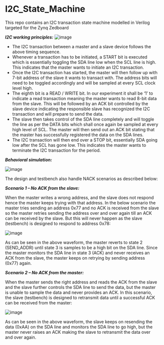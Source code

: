 # I2C_State_Machine
This repo contains an I2C transaction state machine modelled in Verilog targeted for the Zynq Zedboard

**_I2C working principles:_**
![image](https://github.com/user-attachments/assets/a8a9f684-e550-4a2a-a5a2-f1288986eeee)

- The I2C transaction between a master and a slave device follows the above timing sequence.
- Whenever a transaction has to be initiated, a START bit is executed which is essentially toggling the SDA line low when the SCL line is high. This indicates that the master wants to initiate an I2C transaction.
- Once the I2C transaction has started, the master will then follow up with 7-bit address of the slave it wants to transact with. The address bits will need to be toggled accordingly and will be sampled at every SCL clock level high.
- The eighth bit is a READ / WRITE bit. In our experiment it shall be ‘1’ to indicate a read transaction meaning the master wants to read 8-bit data from the slave. This will be followed by an ACK bit controlled by the slave device indicating the responsible slave has recognized the I2C transaction and will prepare to send the data.
- The slave then takes control of the SDA line completely and will toggle the line as per the DATA bits which shall once again be sampled at every high level of SCL. The master will then send out an ACK bit stating that the master has successfully registered the data on the SDA lines.
- The I2C transaction will then end over a STOP bit, essentially SDA going low after the SCL has gone low. This indicates the master wants to terminate the I2C transaction for the period.

**_Behavioral simulation:_**

![image](https://github.com/user-attachments/assets/0f414e46-c8b7-4e9b-a460-3dd8aba24668)

The design and testbench also handle NACK scenarios as described below:

**_Scenario 1 – No ACK from the slave:_**

When the master writes a wrong address, and the slave does not respond hence the master keeps trying with that address. In the below scenario the master tries sending an address 0x77 and no ACK is received from the slave so the master retries sending the address over and over again till an ACK can be received by the slave. But this will never happen as the slave (testbench) is designed to respond to address 0x78:

 ![image](https://github.com/user-attachments/assets/fe955b31-758b-4705-abca-0cdd794a2ddb)

As can be seen in the above waveform, the master reverts to state 2 (SEND_ADDR) until state 3 is samples to be a high bit on the SDA line. Since the master monitors the SDA line in state 3 (ACK) and never receives an ACK from the slave, the master keeps on retrying by sending address (0x77) again.

**_Scenario 2 – No ACK from the master:_**

When the master sends the right address and reads the ACK from the slave and the slave further controls the SDA line to send the data, but the master is unable to sample the data and never provides an ACK. In this scenario, the slave (testbench) is designed to retransmit data until a successful ACK can be received from the master:

![image](https://github.com/user-attachments/assets/0d1eb35a-7b36-4a9d-bddb-f62f11e2e86b)
 
As can be seen in the above waveform, the slave keeps on resending the data (0xAA) on the SDA line and monitors the SDA line to go high, but the master never raises an ACK making the slave to retransmit the data over and over again.
